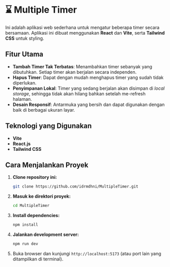 # ⌛ Multiple Timer

Ini adalah aplikasi web sederhana untuk mengatur beberapa timer secara bersamaan. Aplikasi ini dibuat menggunakan **React** dan **Vite**, serta **Tailwind CSS** untuk styling.

## Fitur Utama

- **Tambah Timer Tak Terbatas**: Menambahkan timer sebanyak yang dibutuhkan. Setiap timer akan berjalan secara independen.
- **Hapus Timer**: Dapat dengan mudah menghapus timer yang sudah tidak diperlukan.
- **Penyimpanan Lokal**: Timer yang sedang berjalan akan disimpan di _local storage_, sehingga tidak akan hilang bahkan setelah me-refresh halaman.
- **Desain Responsif**: Antarmuka yang bersih dan dapat digunakan dengan baik di berbagai ukuran layar.

## Teknologi yang Digunakan

- **Vite**
- **React.js**
- **Tailwind CSS**

## Cara Menjalankan Proyek

1.  **Clone repository ini:**
    ```bash
    git clone https://github.com/idrmdhni/MultipleTimer.git
    ```
2.  **Masuk ke direktori proyek:**
    ```bash
    cd MultipleTimer
    ```
3.  **Install dependencies:**
    ```bash
    npm install
    ```
4.  **Jalankan development server:**
    ```bash
    npm run dev
    ```
5.  Buka browser dan kunjungi `http://localhost:5173` (atau port lain yang ditampilkan di terminal).
